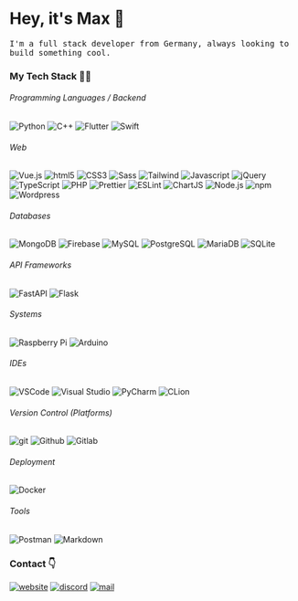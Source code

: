 # Hey, it's Max 👋

<p style="font-family: 'Share Tech Mono', monospace;">
I'm a full stack developer from Germany, always looking to build something cool.
</p>

### My Tech Stack 👨‍💻

###### Programming Languages / Backend

<p>
<img alt="Python" src="https://img.shields.io/badge/-Python-3776AB?style=flat&logo=python&logoColor=white"/>
<img alt="C++" src="https://img.shields.io/badge/-C++-00599C?style=flat&logo=cplusplus&logoColor=white" />
<img alt="Flutter" src="https://img.shields.io/badge/-Flutter-02569B?style=flat&logo=flutter&logoColor=white" />
<img alt="Swift" src="https://img.shields.io/badge/-Swift-F05138?style=flat&logo=swift&logoColor=white" />
</p>
  
###### Web

<p>
<img alt="Vue.js" src="https://img.shields.io/badge/-Vue.js-4fc08d?style=flat&logo=vuedotjs&logoColor=fff" />
<img alt="html5" src="https://img.shields.io/badge/-HTML5-E34F26?style=flat&logo=html5&logoColor=white" />
<img alt="CSS3" src="https://img.shields.io/badge/-CSS3-1572B6?style=flat&logo=css3&logoColor=white" />
<img alt="Sass" src="https://img.shields.io/badge/-Sass-CC6699?style=flat&logo=sass&logoColor=white" />
<img alt="Tailwind" src="https://img.shields.io/badge/-Tailwind CSS-06B6D4?style=flat&logo=tailwindcss&logoColor=white" />
<img alt="Javascript" src="https://img.shields.io/badge/-Javascript-F7DF1E?style=flat&logo=javascript&logoColor=white" />
<img alt="jQuery" src="https://img.shields.io/badge/-jQuery-0769AD?style=flat&logo=jquery&logoColor=white" />
<img alt="TypeScript" src="https://img.shields.io/badge/-TypeScript-007ACC?style=flat&logo=typescript&logoColor=white" />
<img alt="PHP" src="https://img.shields.io/badge/-PHP-777BB4?style=flat&logo=php&logoColor=white" />
<img alt="Prettier" src="https://img.shields.io/badge/-Prettier-F7B93E?style=flat&logo=prettier&logoColor=white" />
<img alt="ESLint" src="https://img.shields.io/badge/-ESLint-4B32C3?style=flat&logo=eslint&logoColor=white" />
<img alt="ChartJS" src="https://img.shields.io/badge/-Chart.js-FF6384?style=flat&logo=chartdotjs&logoColor=white" />
<img alt="Node.js" src="https://img.shields.io/badge/-Node.js-43853d?style=flat&logo=Node.js&logoColor=white" />
<img alt="npm" src="https://img.shields.io/badge/-npm-CB3837?style=flat&logo=npm&logoColor=white" />
<img alt="Wordpress" src="https://img.shields.io/badge/-Wordpress-21759B?style=flat&logo=wordpress&logoColor=white" />
</p>

###### Databases

<p>
<img alt="MongoDB" src="https://img.shields.io/badge/-MongoDB-13aa52?style=flat&logo=mongodb&logoColor=white" />
<img alt="Firebase" src="https://img.shields.io/badge/-Firebase-FFCA28?style=flat&logo=firebase&logoColor=white" />
<img alt="MySQL" src="https://img.shields.io/badge/-MySQL-3776AB?style=flat&logo=mysql&logoColor=white" />
<img alt="PostgreSQL" src="https://img.shields.io/badge/-PostgreSQL-4169E1?style=flat&logo=postgresql&logoColor=white" />
<img alt="MariaDB" src="https://img.shields.io/badge/-MariaDB-003545?style=flat&logo=mariadb&logoColor=white" />
<img alt="SQLite" src="https://img.shields.io/badge/-SQLite-003B57?style=flat&logo=sqlite&logoColor=white" />
</p>

###### API Frameworks

<p>
<img alt="FastAPI" src="https://img.shields.io/badge/-FastAPI-009688?style=flat&logo=fastapi&logoColor=white" />
<img alt="Flask" src="https://img.shields.io/badge/-Flask-000000?style=flat&logo=flask&logoColor=white" />
</p>

###### Systems

<p>
<img alt="Raspberry Pi" src="https://img.shields.io/badge/-Raspberry Pi-A22846?style=flat&logo=raspberrypi&logoColor=white" />
<img alt="Arduino" src="https://img.shields.io/badge/-Arduino-00979D?style=flat&logo=arduino&logoColor=white" />
</p>

###### IDEs

<p>
<img alt="VSCode" src="https://img.shields.io/badge/-VSCode-007ACC?style=flat&logo=visualstudiocode&logoColor=white" />
<img alt="Visual Studio" src="https://img.shields.io/badge/-Visual Studio-5C2D91?style=flat&logo=visualstudio&logoColor=white" />
<img alt="PyCharm" src="https://img.shields.io/badge/-PyCharm-1bd88a?style=flat&logo=pycharm&logoColor=white" />
<img alt="CLion" src="https://img.shields.io/badge/-CLion-da438c?style=flat&logo=clion&logoColor=white" />
</p>

###### Version Control (Platforms)
<p>
<img alt="git" src="https://img.shields.io/badge/-Git-F05032?style=flat&logo=git&logoColor=white" />
<img alt="Github" src="https://img.shields.io/badge/-Github-222222?style=flat&logo=github&logoColor=white" />
<img alt="Gitlab" src="https://img.shields.io/badge/-Gitlab-FC6D26?style=flat&logo=gitlab&logoColor=white" />
</p>

###### Deployment
<p>
<img alt="Docker" src="https://img.shields.io/badge/-Docker-46a2f1?style=flat&logo=docker&logoColor=white" />
</p>

###### Tools

<p>
<img alt="Postman" src="https://img.shields.io/badge/-Postman-FF6C37?style=flat&logo=postman&logoColor=white" />
<img alt="Markdown" src="https://img.shields.io/badge/-Markdown-000000?style=flat&logo=markdown&logoColor=white" />
</p>

### Contact 👇

[![website](https://img.shields.io/badge/-Website-222222?style=flat&logo=globe&logoColor=white)](https://maxgiess.com) [![discord](https://img.shields.io/badge/-Discord-5865F2?style=flat&logo=discord&logoColor=white)](https://discordapp.com/users/530543272146501642) [![mail](https://img.shields.io/badge/-Mail-EA4335?style=flat&logo=gmail&logoColor=white)](mailto:hello@maxgiess.com)
